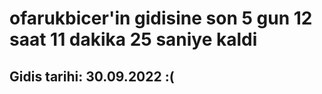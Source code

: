# ofarukbicer'in gidisine son 5 gun 12 saat 11 dakika 25 saniye kaldi

## Gidis tarihi: 30.09.2022 :(